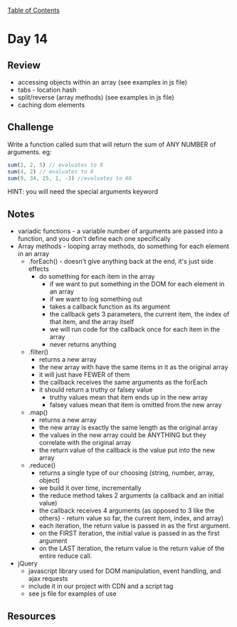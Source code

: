 
[Table of Contents](/README.md)

# Day 14

## Review
- accessing objects within an array (see examples in js file)
- tabs - location hash
- split/reverse (array methods) (see examples in js file)
- caching dom elements

## Challenge
Write a function called sum that will return the sum of ANY NUMBER of arguments. eg:

```js
sum(1, 2, 5) // evaluates to 8
sum(4, 2) // evaluates to 6
sum(9, 34, 25, 1, -3) //evaluates to 66
```

HINT: you will need the special arguments keyword

## Notes
- variadic functions - a variable number of arguments are passed into a function, and you don't define each one specifically
- Array methods - looping array methods, do something for each element in an array
	- .forEach() - doesn't give anything back at the end, it's just side effects
		- do something for each item in the array
			- if we want to put something in the DOM for each element in an array
			- if we want to log something out
			- takes a callback function as its argument
			- the callback gets 3 parameters, the current item, the index of that item, and the array itself
			- we will run code for the callback once for each item in the array
			- never returns anything
	- .filter()
		- returns a new array
		- the new array with have the same items in it as the original array
		- it will just have FEWER of them
		- the callback receives the same arguments as the forEach
		- it should return a truthy or falsey value
		 	- truthy values mean that item ends up in the new array
			- falsey values mean that item is omitted from the new array
	- .map()
		- returns a new array
		- the new array is exactly the same length as the original array
		- the values in the new array could be ANYTHING but they correlate with the original array
		- the return value of the callback is the value put into the new array
	- .reduce()
		- returns a single type of our choosing (string, number, array, object)
		- we build it over time, incrementally
		- the reduce method takes 2 arguments (a callback and an initial value)
		- the callback receives 4 arguments (as opposed to 3 like the others) - return value so far, the current item, index, and array)
		- each iteration, the return value is passed in as the first argument.
		- on the FIRST iteration, the initial value is passed in as the first argument
		- on the LAST iteration, the return value is the return value of the entire reduce call.
- jQuery
	- javascript library used for DOM manipulation, event handling, and ajax requests
	- include it in our project with CDN and a script tag
	- see js file for examples of use




## Resources
